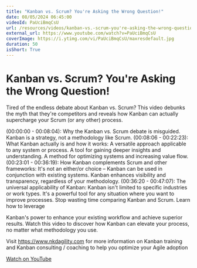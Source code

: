```yaml
---
title: "Kanban vs. Scrum? You're Asking the Wrong Question!"
date: 08/05/2024 06:45:00
videoId: PaUciBmqCsU
url: /resources/videos/kanban-vs.-scrum-you're-asking-the-wrong-question!
external_url: https://www.youtube.com/watch?v=PaUciBmqCsU
coverImage: https://i.ytimg.com/vi/PaUciBmqCsU/maxresdefault.jpg
duration: 50
isShort: True
---
```


# Kanban vs. Scrum? You're Asking the Wrong Question!

Tired of the endless debate about Kanban vs. Scrum?  This video debunks the myth that they're competitors and reveals how Kanban can actually supercharge your Scrum (or any other) process.

(00:00:00 - 00:08:04): Why the Kanban vs. Scrum debate is misguided. Kanban is a strategy, not a methodology like Scrum.
(00:08:06 - 00:22:23): What Kanban actually is and how it works:
A versatile approach applicable to any system or process.
A tool for gaining deeper insights and understanding.
A method for optimizing systems and increasing value flow.
(00:23:01 - 00:36:19): How Kanban complements Scrum and other frameworks:
It's not an either/or choice – Kanban can be used in conjunction with existing systems.
Kanban enhances visibility and transparency, regardless of your methodology.
(00:36:20 - 00:47:07): The universal applicability of Kanban:
Kanban isn't limited to specific industries or work types.
It's a powerful tool for any situation where you want to improve processes.
Stop wasting time comparing Kanban and Scrum. Learn how to leverage 

Kanban's power to enhance your existing workflow and achieve superior results. Watch this video to discover how Kanban can elevate your process, no matter what methodology you use.

Visit https://www.nkdagility.com for more information on Kanban training and Kanban consulting / coaching to help you optimize your Agile adoption

[Watch on YouTube](https://www.youtube.com/watch?v=PaUciBmqCsU)
